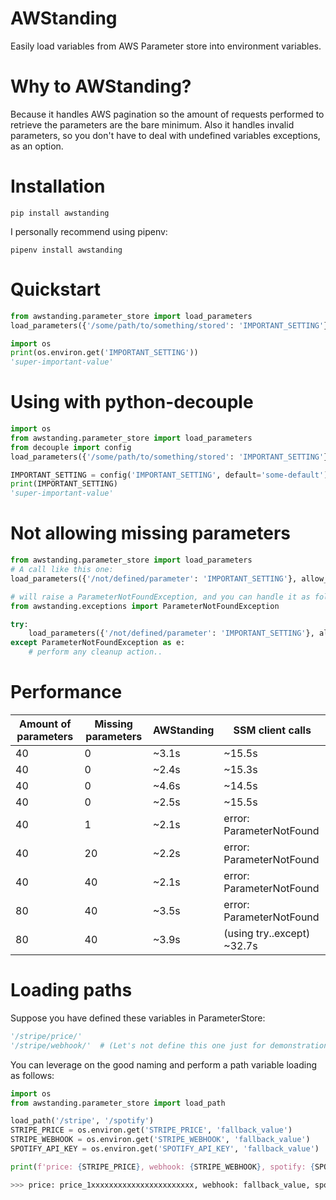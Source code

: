 # AWStanding
Easily load variables from AWS Parameter store into environment variables.

# Why to AWStanding?
Because it handles AWS pagination so the amount of requests performed to retrieve the parameters are the bare minimum.
Also it handles invalid parameters, so you don't have to deal with undefined variables exceptions, as an option. 

# Installation

```shell script
pip install awstanding
```

I personally recommend using pipenv:
```shell script
pipenv install awstanding
```

# Quickstart
```python
from awstanding.parameter_store import load_parameters
load_parameters({'/some/path/to/something/stored': 'IMPORTANT_SETTING'})

import os
print(os.environ.get('IMPORTANT_SETTING'))
'super-important-value'
```

# Using with python-decouple
```python
import os
from awstanding.parameter_store import load_parameters
from decouple import config
load_parameters({'/some/path/to/something/stored': 'IMPORTANT_SETTING'})

IMPORTANT_SETTING = config('IMPORTANT_SETTING', default='some-default')
print(IMPORTANT_SETTING)
'super-important-value'
```

# Not allowing missing parameters
```python
from awstanding.parameter_store import load_parameters
# A call like this one:
load_parameters({'/not/defined/parameter': 'IMPORTANT_SETTING'}, allow_invalid=False)

# will raise a ParameterNotFoundException, and you can handle it as follows:
from awstanding.exceptions import ParameterNotFoundException

try:
    load_parameters({'/not/defined/parameter': 'IMPORTANT_SETTING'}, allow_invalid=False)
except ParameterNotFoundException as e:
    # perform any cleanup action..
```

# Performance

| Amount of parameters | Missing parameters | AWStanding | SSM client calls |
| --- | --- | --- | ---|
| 40 | 0 | ~3.1s| ~15.5s |
| 40 | 0 | ~2.4s| ~15.3s |
| 40 | 0 | ~4.6s| ~14.5s |
| 40 | 0 | ~2.5s| ~15.5s |
| 40 | 1 | ~2.1s| error: ParameterNotFound |
| 40 | 20 | ~2.2s| error: ParameterNotFound |
| 40 | 40 | ~2.1s| error: ParameterNotFound |
| 80 | 40 | ~3.5s| error: ParameterNotFound |
| 80 | 40 | ~3.9s| (using try..except) ~32.7s |

# Loading paths
Suppose you have defined these variables in ParameterStore:
```python
'/stripe/price/'
'/stripe/webhook/'  # (Let's not define this one just for demonstration)
```
You can leverage on the good naming and perform a path variable loading as follows:

```python
import os
from awstanding.parameter_store import load_path

load_path('/stripe', '/spotify')
STRIPE_PRICE = os.environ.get('STRIPE_PRICE', 'fallback_value')
STRIPE_WEBHOOK = os.environ.get('STRIPE_WEBHOOK', 'fallback_value')
SPOTIFY_API_KEY = os.environ.get('SPOTIFY_API_KEY', 'fallback_value')

print(f'price: {STRIPE_PRICE}, webhook: {STRIPE_WEBHOOK}, spotify: {SPOTIFY_API_KEY}')

>>> price: price_1xxxxxxxxxxxxxxxxxxxxxxx, webhook: fallback_value, spotify: fallback_value
```